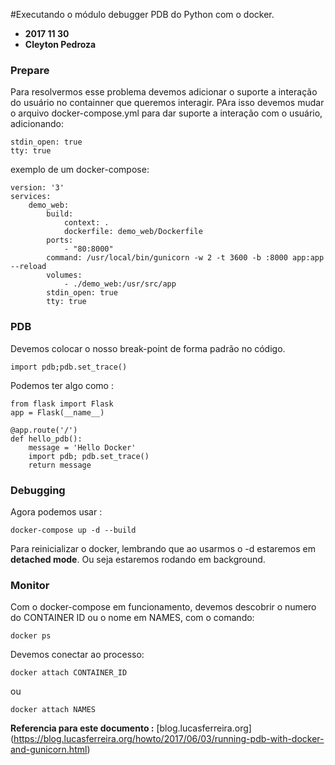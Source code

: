 #Executando o módulo debugger PDB do Python com o docker.
- **2017 11 30** 
- **Cleyton Pedroza**


### Prepare
Para resolvermos esse problema devemos adicionar o suporte a interação do usuário no containner que queremos interagir. PAra isso devemos mudar o arquivo docker-compose.yml para dar suporte a interação com o usuário, adicionando:

	stdin_open: true 
	tty: true

exemplo de um docker-compose:

	version: '3'		
	services:
	    demo_web:
	        build:
	            context: .
	            dockerfile: demo_web/Dockerfile
	        ports:
	            - "80:8000"
	        command: /usr/local/bin/gunicorn -w 2 -t 3600 -b :8000 app:app --reload
	        volumes:
	            - ./demo_web:/usr/src/app
	        stdin_open: true
	        tty: true
### PDB
Devemos colocar o nosso break-point de forma padrão no código. 
	
	import pdb;pdb.set_trace()

Podemos ter algo como :

	from flask import Flask
	app = Flask(__name__)
	
	@app.route('/')
	def hello_pdb():
	    message = 'Hello Docker'
	    import pdb; pdb.set_trace()
	    return message
	    
### Debugging

Agora podemos usar : 

	docker-compose up -d --build 

Para reinicializar o docker, lembrando que ao usarmos o -d estaremos em **detached mode**. Ou seja estaremos rodando em background.



### Monitor
Com o docker-compose em funcionamento, devemos descobrir o numero do CONTAINER ID ou o nome em NAMES, com o comando:
	
	docker ps
	
Devemos conectar ao processo:

	docker attach CONTAINER_ID
	
ou 

	docker attach NAMES


__Referencia para este documento :__ [blog.lucasferreira.org] (https://blog.lucasferreira.org/howto/2017/06/03/running-pdb-with-docker-and-gunicorn.html)